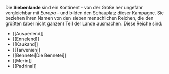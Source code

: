 Die **Siebenlande** sind ein Kontinent - von der Größe her ungefähr vergleichbar mit *Europa* - und bilden den Schauplatz dieser Kampagne. Sie beziehen ihren Namen von den sieben menschlichen Reichen, die den größten (aber nicht ganzen) Teil der Lande ausmachen. Diese Reiche sind:
- [[Ausperlend]]
- [[Ennelend]]
- [[Kaukand]]
- [[Tarvenien]]
- [[Bennetei|Die Bennetei]]
- [[Merin]]
- [[Padrinal]]